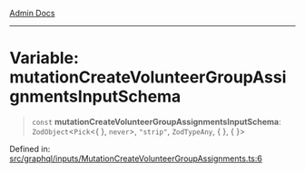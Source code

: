 [Admin Docs](/)

***

# Variable: mutationCreateVolunteerGroupAssignmentsInputSchema

> `const` **mutationCreateVolunteerGroupAssignmentsInputSchema**: `ZodObject`\<`Pick`\<\{ \}, `never`\>, `"strip"`, `ZodTypeAny`, \{ \}, \{ \}\>

Defined in: [src/graphql/inputs/MutationCreateVolunteerGroupAssignments.ts:6](https://github.com/gautam-divyanshu/talawa-api/blob/a895c36f24acf725ac16aa7e0f8e50ef9fa64c42/src/graphql/inputs/MutationCreateVolunteerGroupAssignments.ts#L6)
